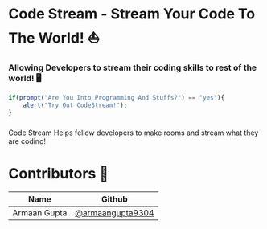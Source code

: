 # Code Stream - Stream Your Code To The World! ⛵
### Allowing Developers to stream their coding skills to rest of the world! 🖥

```javascript
if(prompt("Are You Into Programming And Stuffs?") == "yes"){
    alert("Try Out CodeStream!");
}
```
###
Code Stream Helps fellow developers to make rooms and stream what they are coding!
###
# Contributors 🤖
| Name          | Github        |
| ------------- |:-------------:| 
| Armaan Gupta      | [@armaangupta9304]("https://github.com/armaangupta9304")| 
